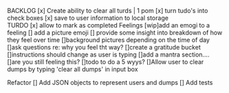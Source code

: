 BACKLOG
    [x] Create ability to clear all turds | 1 pom
    [x] turn tudo's into check boxes
    [x] save to user information to local storage    
    TURDO
       [x] allow to mark as completed
    Feelings
        [wip]add an emogi to a feeling
            [] add a picture emoji
            [] provide some insight into breakdown of how they feel over time
    []background pictures depending on the time of day
    []ask questions re: why you feel tht way?
    []create a gratitude bucket
    []instructions should change as user is typing
    []add a mantra section....
    []are you still feeling this? 
    []todo to do a 5 wyys?
    []Allow user to clear dumps by typing 'clear all dumps' in input box

Refactor
   [] Add JSON objects to represent users and dumps
   [] Add tests